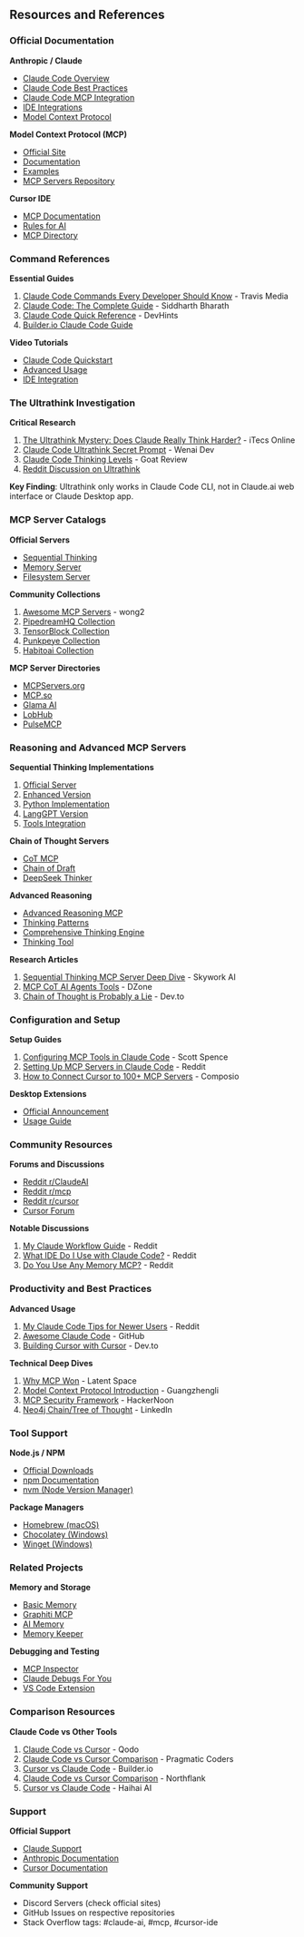 ## Resources and References

### Official Documentation

**Anthropic / Claude**
- [Claude Code Overview](https://docs.claude.com/en/docs/claude-code/overview)
- [Claude Code Best Practices](https://anthropic.com/engineering/claude-code-best-practices)
- [Claude Code MCP Integration](https://docs.claude.com/en/docs/claude-code/mcp)
- [IDE Integrations](https://docs.claude.com/en/docs/claude-code/ide-integrations)
- [Model Context Protocol](https://www.anthropic.com/news/model-context-protocol)

**Model Context Protocol (MCP)**
- [Official Site](https://modelcontextprotocol.io)
- [Documentation](https://modelcontextprotocol.io/docs/develop/connect-local-servers)
- [Examples](https://modelcontextprotocol.io/examples)
- [MCP Servers Repository](https://github.com/modelcontextprotocol/servers)

**Cursor IDE**
- [MCP Documentation](https://cursor.com/docs/context/mcp)
- [Rules for AI](https://cursor.com/docs/context/rules)
- [MCP Directory](https://cursor.directory/mcp)

### Command References

**Essential Guides**
1. [Claude Code Commands Every Developer Should Know](https://travis.media/blog/claude-code-commands-developer-should-know/) - Travis Media
2. [Claude Code: The Complete Guide](https://www.siddharthbharath.com/claude-code-the-complete-guide/) - Siddharth Bharath
3. [Claude Code Quick Reference](https://devhints.io/claude-code) - DevHints
4. [Builder.io Claude Code Guide](https://www.builder.io/blog/claude-code)

**Video Tutorials**
- [Claude Code Quickstart](https://www.youtube.com/watch?v=0iGEpx8IeM0)
- [Advanced Usage](https://www.youtube.com/watch?v=UAxr6bWonFs)
- [IDE Integration](https://www.youtube.com/watch?v=XgZ7mtbCrqk)

### The Ultrathink Investigation

**Critical Research**
1. [The Ultrathink Mystery: Does Claude Really Think Harder?](https://itecsonline.com/post/the-ultrathink-mystery-does-claude-really-think-harder) - iTecs Online
2. [Claude Code Ultrathink Secret Prompt](https://www.wenaidev.com/blog/en/claude-code-ultrathink-secret-prompt) - Wenai Dev
3. [Claude Code Thinking Levels](https://goatreview.com/claude-code-thinking-levels-think-ultrathink/) - Goat Review
4. [Reddit Discussion on Ultrathink](https://www.reddit.com/r/ClaudeAI/comments/1lpvj7z/ultrathink_task_command/)

**Key Finding**: Ultrathink only works in Claude Code CLI, not in Claude.ai web interface or Claude Desktop app.

### MCP Server Catalogs

**Official Servers**
- [Sequential Thinking](https://github.com/modelcontextprotocol/servers/tree/main/src/sequentialthinking)
- [Memory Server](https://github.com/modelcontextprotocol/servers/tree/main/src/memory)
- [Filesystem Server](https://github.com/modelcontextprotocol/servers/tree/main/src/filesystem)

**Community Collections**
1. [Awesome MCP Servers](https://github.com/wong2/awesome-mcp-servers) - wong2
2. [PipedreamHQ Collection](https://github.com/PipedreamHQ/awesome-mcp-servers)
3. [TensorBlock Collection](https://github.com/TensorBlock/awesome-mcp-servers)
4. [Punkpeye Collection](https://github.com/punkpeye/awesome-mcp-servers)
5. [Habitoai Collection](https://github.com/habitoai/awesome-mcp-servers)

**MCP Server Directories**
- [MCPServers.org](https://mcpservers.org)
- [MCP.so](https://mcp.so)
- [Glama AI](https://glama.ai/mcp/servers)
- [LobHub](https://lobehub.com/mcp)
- [PulseMCP](https://www.pulsemcp.com)

### Reasoning and Advanced MCP Servers

**Sequential Thinking Implementations**
1. [Official Server](https://github.com/modelcontextprotocol/servers/tree/main/src/sequentialthinking)
2. [Enhanced Version](https://github.com/arben-adm/mcp-sequential-thinking)
3. [Python Implementation](https://github.com/XD3an/python-sequential-thinking-mcp)
4. [LangGPT Version](https://github.com/LangGPT/sequential-thinking-mcp)
5. [Tools Integration](https://github.com/spences10/mcp-sequentialthinking-tools)

**Chain of Thought Servers**
- [CoT MCP](https://github.com/beverm2391/chain-of-thought-mcp-server)
- [Chain of Draft](https://github.com/brendancopley/mcp-chain-of-draft-prompt-tool)
- [DeepSeek Thinker](https://www.flowhunt.io/mcp-servers/deepseek-thinker-mcp/)

**Advanced Reasoning**
- [Advanced Reasoning MCP](https://lobehub.com/mcp/angrysky56-advanced-reasoning-mcp)
- [Thinking Patterns](https://lobehub.com/mcp/emmahyde-thinking-patterns)
- [Comprehensive Thinking Engine](https://github.com/VitalyMalakanov/mcp-thinking)
- [Thinking Tool](https://www.pulsemcp.com/servers/thinking-tool)

**Research Articles**
1. [Sequential Thinking MCP Server Deep Dive](https://skywork.ai/skypage/en/A-Deep-Dive-into-the-Sequential-Thinking-MCP-Server) - Skywork AI
2. [MCP CoT AI Agents Tools](https://dzone.com/articles/mcp-cot-ai-agents-tools) - DZone
3. [Chain of Thought is Probably a Lie](https://dev.to/aws-builders/chain-of-thought-is-probably-a-lie-and-thats-a-problem-4nkj) - Dev.to

### Configuration and Setup

**Setup Guides**
1. [Configuring MCP Tools in Claude Code](https://scottspence.com/posts/configuring-mcp-tools-in-claude-code) - Scott Spence
2. [Setting Up MCP Servers in Claude Code](https://www.reddit.com/r/ClaudeAI/comments/1jf4hnt/setting_up_mcp_servers_in_claude_code_a_tech/) - Reddit
3. [How to Connect Cursor to 100+ MCP Servers](https://composio.dev/blog/how-to-connect-cursor-to-100-mcp-servers-within-minutes) - Composio

**Desktop Extensions**
- [Official Announcement](https://www.anthropic.com/engineering/desktop-extensions)
- [Usage Guide](https://www.anthropic.com/news/claude-code-remote-mcp)

### Community Resources

**Forums and Discussions**
- [Reddit r/ClaudeAI](https://www.reddit.com/r/ClaudeAI/)
- [Reddit r/mcp](https://www.reddit.com/r/mcp/)
- [Reddit r/cursor](https://www.reddit.com/r/cursor/)
- [Cursor Forum](https://forum.cursor.com)

**Notable Discussions**
1. [My Claude Workflow Guide](https://www.reddit.com/r/ClaudeAI/comments/1ji8ruv/my_claude_workflow_guide_advanced_setup_with_mcp/) - Reddit
2. [What IDE Do I Use with Claude Code?](https://www.reddit.com/r/ClaudeAI/comments/1kpd2m6/what_ide_do_i_use_with_claude_code/) - Reddit
3. [Do You Use Any Memory MCP?](https://www.reddit.com/r/ClaudeAI/comments/1kvot1c/genuine_question_do_you_use_any_kind_memory_mcp/) - Reddit

### Productivity and Best Practices

**Advanced Usage**
1. [My Claude Code Tips for Newer Users](https://www.reddit.com/r/ClaudeAI/comments/1mpeefp/my_claude_code_tips_for_newer_users/) - Reddit
2. [Awesome Claude Code](https://github.com/hesreallyhim/awesome-claude-code) - GitHub
3. [Building Cursor with Cursor](https://dev.to/zachary62/building-cursor-with-cursor-a-step-by-step-guide-to-creating-your-own-ai-coding-agent-17c4) - Dev.to

**Technical Deep Dives**
1. [Why MCP Won](https://www.latent.space/p/why-mcp-won) - Latent Space
2. [Model Context Protocol Introduction](https://guangzhengli.com/blog/en/model-context-protocol) - Guangzhengli
3. [MCP Security Framework](https://hackernoon.com/mcp-is-a-security-heres-how-the-agent-security-framework-fixes-it) - HackerNoon
4. [Neo4j Chain/Tree of Thought](https://www.linkedin.com/pulse/helloworld-neo4j-chaintree-of-thought-prompting-mcp-servers-singh-wtu2c) - LinkedIn

### Tool Support

**Node.js / NPM**
- [Official Downloads](https://nodejs.org)
- [npm Documentation](https://docs.npmjs.com)
- [nvm (Node Version Manager)](https://github.com/nvm-sh/nvm)

**Package Managers**
- [Homebrew (macOS)](https://brew.sh)
- [Chocolatey (Windows)](https://chocolatey.org)
- [Winget (Windows)](https://learn.microsoft.com/windows/package-manager/winget/)

### Related Projects

**Memory and Storage**
- [Basic Memory](https://docs.basicmemory.com/integrations/cursor/)
- [Graphiti MCP](https://blog.getzep.com/cursor-adding-memory-with-graphiti-mcp/)
- [AI Memory](https://github.com/ipenywis/aimemory)
- [Memory Keeper](https://lobehub.com/mcp/mkreyman-mcp-memory-keeper)

**Debugging and Testing**
- [MCP Inspector](https://github.com/modelcontextprotocol/inspector)
- [Claude Debugs For You](https://github.com/jasonjmcghee/claude-debugs-for-you)
- [VS Code Extension](https://marketplace.visualstudio.com/items?itemName=JasonMcGhee.claude-debugs-for-you)

### Comparison Resources

**Claude Code vs Other Tools**
1. [Claude Code vs Cursor](https://www.qodo.ai/blog/claude-code-vs-cursor/) - Qodo
2. [Claude Code vs Cursor Comparison](https://www.pragmaticcoders.com/blog/claude-code-vs-cursor) - Pragmatic Coders
3. [Cursor vs Claude Code](https://www.builder.io/blog/cursor-vs-claude-code) - Builder.io
4. [Claude Code vs Cursor Comparison](https://northflank.com/blog/claude-code-vs-cursor-comparison) - Northflank
5. [Cursor vs Claude Code](https://www.haihai.ai/cursor-vs-claude-code/) - Haihai AI

### Support

**Official Support**
- [Claude Support](https://support.claude.com)
- [Anthropic Documentation](https://docs.anthropic.com)
- [Cursor Documentation](https://cursor.com/docs)

**Community Support**
- Discord Servers (check official sites)
- GitHub Issues on respective repositories
- Stack Overflow tags: #claude-ai, #mcp, #cursor-ide
